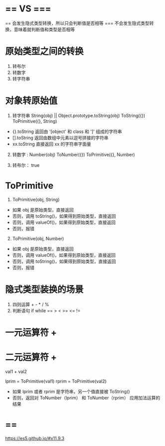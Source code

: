 # == VS  ===
== 会发生隐式类型转换，所以只会判断值是否相等
=== 不会发生隐式类型转换，意味着就判断值和类型是否相等

# 原始类型之间的转换
1. 转布尔
2. 转数字
3. 转字符串

# 对象转原始值
1. 转字符串 String(obj) || Object.prototype.toString(obj)
  ToString({}) 
  ToPrimitive({}, String)

- {}.toString 返回由 '[object' 和 class 和 ']' 组成的字符串
- [].toString 返回由数组中元素以逗号拼接的字符串
- xx.toString 直接返回 xx 的字符串字面量

2. 转数字 : Number(obj)
  ToNumber({}) 
  ToPrimitive({}, Number)


3. 转布尔： true


# ToPrimitive 
1. ToPrimitive(obj, String)
 - 如果 obj 是原始类型，直接返回
 - 否则，调用 toString()，如果得到原始类型，直接返回
 - 否则，调用 valueOf()，如果得到原始类型，直接返回
 - 否则，报错


2. ToPrimitive(obj, Number)
 - 如果 obj 是原始类型，直接返回
 - 否则，调用 valueOf()，如果得到原始类型，直接返回
 - 否则，调用 toString()，如果得到原始类型，直接返回
 - 否则，报错


# 隐式类型装换的场景
1. 四则运算 + - * / % 
2. 判断语句 if while  ==  >  <  >=  <=   !=


# 一元运算符 +

# 二元运算符 +
 val1 + val2

lprim = ToPrimitive(val1)
rprim = ToPrimitive(val2)

- 如果 lprim 或者 rprim 是字符串，另一个值直接被 ToString()
- 否则，返回对 ToNumber（lprim） 和 ToNumber（rprim） 应用加法运算的结果

# ==

https://es5.github.io/#x11.9.3





